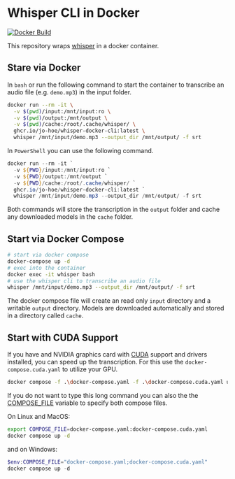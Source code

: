 # Whisper CLI in Docker

[![Docker Build](https://github.com/jo-hoe/whisper-docker-cli/actions/workflows/docker-build-test.yml/badge.svg)](https://github.com/jo-hoe/whisper-docker-cli/actions?workflow=docker-build-test)

This repository wraps [whisper](https://github.com/openai/whisper) in a docker container.

## Stare via Docker

In `bash` or run the following command to start the container to transcribe an audio file (e.g. `demo.mp3`) in the input folder.

```bash
docker run --rm -it \
  -v $(pwd)/input:/mnt/input:ro \
  -v $(pwd)/output:/mnt/output \
  -v $(pwd)/cache:/root/.cache/whisper/ \
  ghcr.io/jo-hoe/whisper-docker-cli:latest \
  whisper /mnt/input/demo.mp3 --output_dir /mnt/output/ -f srt
```

In `PowerShell` you can use the following command.

```PowerShell
docker run --rm -it `
  -v ${PWD}/input:/mnt/input:ro `
  -v ${PWD}/output:/mnt/output `
  -v ${PWD}/cache:/root/.cache/whisper/ `
  ghcr.io/jo-hoe/whisper-docker-cli:latest `
  whisper /mnt/input/demo.mp3 --output_dir /mnt/output/ -f srt
```

Both commands will store the transcription in the `output` folder and cache any downloaded models in the `cache` folder.

## Start via Docker Compose

```bash
# start via docker compose
docker-compose up -d
# exec into the container
docker exec -it whisper bash
# use the whisper cli to transcribe an audio file
whisper /mnt/input/demo.mp3 --output_dir /mnt/output/ -f srt
```

The docker compose file will create an read only `input` directory and a writable `output` directory.
Models are downloaded automatically and stored in a directory called `cache`.

## Start with CUDA Support

If you have and NVIDIA graphics card with [CUDA](https://developer.nvidia.com/cuda-downloads) support and drivers installed, you can speed up the transcription. For this use the `docker-compose.cuda.yaml` to utilize your GPU.

```bash
docker compose -f .\docker-compose.yaml -f .\docker-compose.cuda.yaml up -d
```

If you do not want to type this long command you can also the the [COMPOSE_FILE](https://docs.docker.com/compose/environment-variables/envvars/#compose_file) variable to specify both compose files.

On Linux and MacOS:

```bash
export COMPOSE_FILE=docker-compose.yaml:docker-compose.cuda.yaml
docker compose up -d
```

and on Windows:

```PowerShell
$env:COMPOSE_FILE="docker-compose.yaml;docker-compose.cuda.yaml"
docker compose up -d
```
